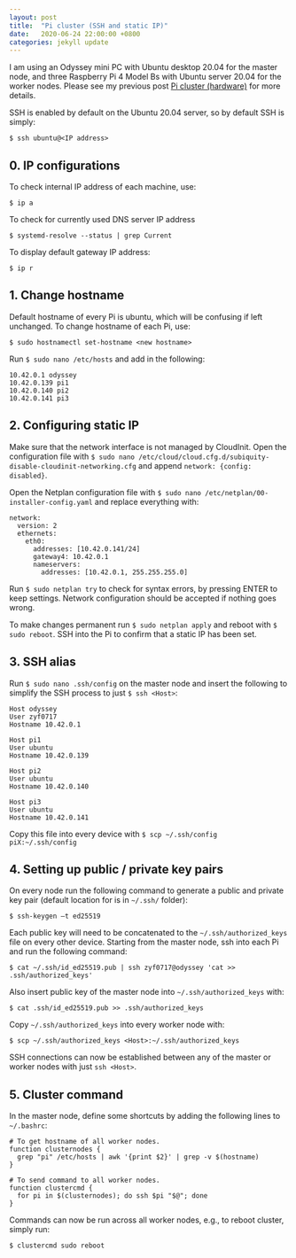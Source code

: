 ```yaml
---
layout: post
title:  "Pi cluster (SSH and static IP)"
date:   2020-06-24 22:00:00 +0800
categories: jekyll update
---
```


I am using an Odyssey mini PC with Ubuntu desktop 20.04  for the master node, and three Raspberry Pi 4 Model Bs with Ubuntu server 20.04 for the worker nodes. Please see my previous post [Pi cluster (hardware)](https://zyf0717.github.io/jekyll/update/2020/06/23/pi-clustering-hardware.html) for more details.

SSH is enabled by default on the Ubuntu 20.04 server, so by default SSH is simply:

```
$ ssh ubuntu@<IP address>
```

## 0. IP configurations

To check internal IP address of each machine, use:

```
$ ip a
```

To check for currently used DNS server IP address

```
$ systemd-resolve --status | grep Current
```

To display default gateway IP address:

```
$ ip r
```

## 1. Change hostname

Default hostname of every Pi is ubuntu, which will be confusing if left unchanged. To change hostname of each Pi, use:

```
$ sudo hostnamectl set-hostname <new hostname> 
```

Run `$ sudo nano /etc/hosts` and add in the following:

```
10.42.0.1 odyssey
10.42.0.139 pi1
10.42.0.140 pi2
10.42.0.141 pi3
```

## 2. Configuring static IP

Make sure that the network interface is not managed by CloudInit. Open the configuration file with `$ sudo nano /etc/cloud/cloud.cfg.d/subiquity-disable-cloudinit-networking.cfg` and append `network: {config: disabled}`.

Open the Netplan configuration file with `$ sudo nano /etc/netplan/00-installer-config.yaml` and replace everything with: 

```
network:
  version: 2
  ethernets:
    eth0:
      addresses: [10.42.0.141/24]
      gateway4: 10.42.0.1
      nameservers:
        addresses: [10.42.0.1, 255.255.255.0]
```

Run `$ sudo netplan try` to check for syntax errors, by pressing ENTER to keep settings. Network configuration should be accepted if nothing goes wrong.

To make changes permanent run `$ sudo netplan apply` and reboot with `$ sudo reboot`. SSH into the Pi to confirm that a static IP has been set.

## 3. SSH alias

Run `$ sudo nano .ssh/config` on the master node and insert the following to simplify the SSH process to just `$ ssh <Host>`:

```
Host odyssey
User zyf0717
Hostname 10.42.0.1

Host pi1
User ubuntu
Hostname 10.42.0.139

Host pi2
User ubuntu
Hostname 10.42.0.140

Host pi3
User ubuntu
Hostname 10.42.0.141
```

Copy this file into every device with `$ scp ~/.ssh/config piX:~/.ssh/config`

## 4. Setting up public / private key pairs

On every node run the following command to generate a public and private key pair (default location for is in `~/.ssh/` folder):

```
$ ssh-keygen –t ed25519
```

Each public key will need to be concatenated to the `~/.ssh/authorized_keys` file on every other device. Starting from the master node, ssh into each Pi and run the following command:

```
$ cat ~/.ssh/id_ed25519.pub | ssh zyf0717@odyssey 'cat >> .ssh/authorized_keys'
```

 Also insert public key of the master node into `~/.ssh/authorized_keys` with:

```
$ cat .ssh/id_ed25519.pub >> .ssh/authorized_keys
```

Copy `~/.ssh/authorized_keys` into every worker node with:

```
$ scp ~/.ssh/authorized_keys <Host>:~/.ssh/authorized_keys
```

SSH connections can now be established between any of the master or worker nodes with just `ssh <Host>`.

## 5. Cluster command

In the master node, define some shortcuts by adding the following lines to `~/.bashrc`:

```
# To get hostname of all worker nodes.
function clusternodes {
  grep "pi" /etc/hosts | awk '{print $2}' | grep -v $(hostname)
}

# To send command to all worker nodes.
function clustercmd {
  for pi in $(clusternodes); do ssh $pi "$@"; done
}
```

Commands can now be run across all worker nodes, e.g., to reboot cluster, simply run:

```
$ clustercmd sudo reboot
```
